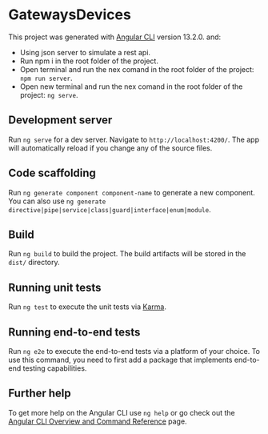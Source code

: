 # GatewaysDevices

This project was generated with [Angular CLI](https://github.com/angular/angular-cli) version 13.2.0. and:
 - Using json server to simulate a rest api.
 - Run npm i in the root folder of the project.
 - Open terminal and run the nex comand in the root folder of the project: `npm run server`.
 - Open new terminal and run the nex comand in the root folder of the project: `ng serve`.

## Development server

Run `ng serve` for a dev server. Navigate to `http://localhost:4200/`. The app will automatically reload if you change any of the source files.

## Code scaffolding

Run `ng generate component component-name` to generate a new component. You can also use `ng generate directive|pipe|service|class|guard|interface|enum|module`.

## Build

Run `ng build` to build the project. The build artifacts will be stored in the `dist/` directory.

## Running unit tests

Run `ng test` to execute the unit tests via [Karma](https://karma-runner.github.io).

## Running end-to-end tests

Run `ng e2e` to execute the end-to-end tests via a platform of your choice. To use this command, you need to first add a package that implements end-to-end testing capabilities.

## Further help

To get more help on the Angular CLI use `ng help` or go check out the [Angular CLI Overview and Command Reference](https://angular.io/cli) page.
